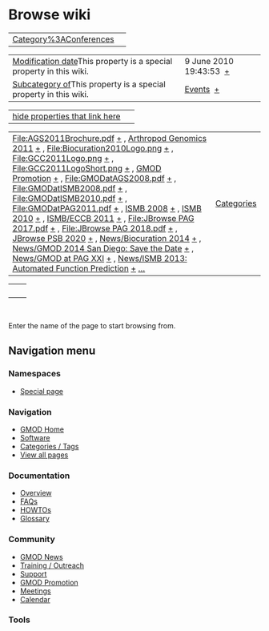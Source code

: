 



<span id="top"></span>




# <span dir="auto">Browse wiki</span>






|  |  |
|----|----|
| [Category%3AConferences](/wiki/Category%3AConferences "Category%3AConferences") |  |

|  |  |
|----|----|
| <span class="smw-highlighter" data-type="1" state="inline" data-title="Property"><span class="smwbuiltin">[Modification date](/wiki/Property:Modification_date "Property:Modification date")</span><span class="smwttcontent">This property is a special property in this wiki.</span></span> | <span class="smwb-value">9 June 2010 19:43:53  <span class="smwsearch">[+](/wiki/Special%3ASearchByProperty/Modification-20date/9-20June-202010-2019:43:53 "Special%3ASearchByProperty/Modification-20date/9-20June-202010-2019:43:53")</span></span> |
| <span class="smw-highlighter" data-type="1" state="inline" data-title="Property"><span class="smwbuiltin">[Subcategory of](/wiki/Property:Subcategory_of "Property:Subcategory of")</span><span class="smwttcontent">This property is a special property in this wiki.</span></span> | <span class="smwb-value">[Events](/wiki/Category%3AEvents "Category%3AEvents")  <span class="smwsearch">[+](/wiki/Special%3ASearchByProperty/Subcategory-20of/Events "Special%3ASearchByProperty/Subcategory-20of/Events")</span></span> |

<span id="smw_browse_incoming"></span>

|  |  |
|----|----|
| [hide properties that link here](/mediawiki/index.php?title=Special:Browse&offset=0&dir=out&article=Category%3AConferences)  |  |

|  |  |
|----|----|
| <span class="smwb-ivalue">[File:AGS2011Brochure.pdf](/wiki/File:AGS2011Brochure.pdf "File:AGS2011Brochure.pdf") <span class="smwbrowse">[+](/wiki/Special%3ABrowse/File:AGS2011Brochure.pdf "Special%3ABrowse/File:AGS2011Brochure.pdf")</span></span> , <span class="smwb-ivalue">[Arthropod Genomics 2011](/wiki/Arthropod_Genomics_2011 "Arthropod Genomics 2011") <span class="smwbrowse">[+](/wiki/Special%3ABrowse/Arthropod-20Genomics-202011 "Special%3ABrowse/Arthropod-20Genomics-202011")</span></span> , <span class="smwb-ivalue">[File:Biocuration2010Logo.png](/wiki/File:Biocuration2010Logo.png "File:Biocuration2010Logo.png") <span class="smwbrowse">[+](/wiki/Special%3ABrowse/File:Biocuration2010Logo.png "Special%3ABrowse/File:Biocuration2010Logo.png")</span></span> , <span class="smwb-ivalue">[File:GCC2011Logo.png](/wiki/File:GCC2011Logo.png "File:GCC2011Logo.png") <span class="smwbrowse">[+](/wiki/Special%3ABrowse/File:GCC2011Logo.png "Special%3ABrowse/File:GCC2011Logo.png")</span></span> , <span class="smwb-ivalue">[File:GCC2011LogoShort.png](/wiki/File:GCC2011LogoShort.png "File:GCC2011LogoShort.png") <span class="smwbrowse">[+](/wiki/Special%3ABrowse/File:GCC2011LogoShort.png "Special%3ABrowse/File:GCC2011LogoShort.png")</span></span> , <span class="smwb-ivalue">[GMOD Promotion](/wiki/GMOD_Promotion "GMOD Promotion") <span class="smwbrowse">[+](/wiki/Special%3ABrowse/GMOD-20Promotion "Special%3ABrowse/GMOD-20Promotion")</span></span> , <span class="smwb-ivalue">[File:GMODatAGS2008.pdf](/wiki/File:GMODatAGS2008.pdf "File:GMODatAGS2008.pdf") <span class="smwbrowse">[+](/wiki/Special%3ABrowse/File:GMODatAGS2008.pdf "Special%3ABrowse/File:GMODatAGS2008.pdf")</span></span> , <span class="smwb-ivalue">[File:GMODatISMB2008.pdf](/wiki/File:GMODatISMB2008.pdf "File:GMODatISMB2008.pdf") <span class="smwbrowse">[+](/wiki/Special%3ABrowse/File:GMODatISMB2008.pdf "Special%3ABrowse/File:GMODatISMB2008.pdf")</span></span> , <span class="smwb-ivalue">[File:GMODatISMB2010.pdf](/wiki/File:GMODatISMB2010.pdf "File:GMODatISMB2010.pdf") <span class="smwbrowse">[+](/wiki/Special%3ABrowse/File:GMODatISMB2010.pdf "Special%3ABrowse/File:GMODatISMB2010.pdf")</span></span> , <span class="smwb-ivalue">[File:GMODatPAG2011.pdf](/wiki/File:GMODatPAG2011.pdf "File:GMODatPAG2011.pdf") <span class="smwbrowse">[+](/wiki/Special%3ABrowse/File:GMODatPAG2011.pdf "Special%3ABrowse/File:GMODatPAG2011.pdf")</span></span> , <span class="smwb-ivalue">[ISMB 2008](/wiki/ISMB_2008 "ISMB 2008") <span class="smwbrowse">[+](/wiki/Special%3ABrowse/ISMB-202008 "Special%3ABrowse/ISMB-202008")</span></span> , <span class="smwb-ivalue">[ISMB 2010](/wiki/ISMB_2010 "ISMB 2010") <span class="smwbrowse">[+](/wiki/Special%3ABrowse/ISMB-202010 "Special%3ABrowse/ISMB-202010")</span></span> , <span class="smwb-ivalue">[ISMB/ECCB 2011](/wiki/ISMB/ECCB_2011 "ISMB/ECCB 2011") <span class="smwbrowse">[+](/wiki/Special%3ABrowse/ISMB-2FECCB-202011 "Special%3ABrowse/ISMB-2FECCB-202011")</span></span> , <span class="smwb-ivalue">[File:JBrowse PAG 2017.pdf](/wiki/File:JBrowse_PAG_2017.pdf "File:JBrowse PAG 2017.pdf") <span class="smwbrowse">[+](/wiki/Special%3ABrowse/File:JBrowse-20PAG-202017.pdf "Special%3ABrowse/File:JBrowse-20PAG-202017.pdf")</span></span> , <span class="smwb-ivalue">[File:JBrowse PAG 2018.pdf](/wiki/File:JBrowse_PAG_2018.pdf "File:JBrowse PAG 2018.pdf") <span class="smwbrowse">[+](/wiki/Special%3ABrowse/File:JBrowse-20PAG-202018.pdf "Special%3ABrowse/File:JBrowse-20PAG-202018.pdf")</span></span> , <span class="smwb-ivalue">[JBrowse PSB 2020](/wiki/JBrowse_PSB_2020 "JBrowse PSB 2020") <span class="smwbrowse">[+](/wiki/Special%3ABrowse/JBrowse-20PSB-202020 "Special%3ABrowse/JBrowse-20PSB-202020")</span></span> , <span class="smwb-ivalue">[News/Biocuration 2014](/wiki/News/Biocuration_2014 "News/Biocuration 2014") <span class="smwbrowse">[+](/wiki/Special%3ABrowse/News-2FBiocuration-202014 "Special%3ABrowse/News-2FBiocuration-202014")</span></span> , <span class="smwb-ivalue">[News/GMOD 2014 San Diego: Save the Date](/wiki/News/GMOD_2014_San_Diego%3A_Save_the_Date "News/GMOD 2014 San Diego: Save the Date") <span class="smwbrowse">[+](/wiki/Special%3ABrowse/News-2FGMOD-202014-20San-20Diego:-20Save-20the-20Date "Special%3ABrowse/News-2FGMOD-202014-20San-20Diego:-20Save-20the-20Date")</span></span> , <span class="smwb-ivalue">[News/GMOD at PAG XXI](/wiki/News/GMOD_at_PAG_XXI "News/GMOD at PAG XXI") <span class="smwbrowse">[+](/wiki/Special%3ABrowse/News-2FGMOD-20at-20PAG-20XXI "Special%3ABrowse/News-2FGMOD-20at-20PAG-20XXI")</span></span> , <span class="smwb-ivalue">[News/ISMB 2013: Automated Function Prediction](/wiki/News/ISMB_2013%3A_Automated_Function_Prediction "News/ISMB 2013: Automated Function Prediction") <span class="smwbrowse">[+](/wiki/Special%3ABrowse/News-2FISMB-202013:-20Automated-20Function-20Prediction "Special%3ABrowse/News-2FISMB-202013:-20Automated-20Function-20Prediction")</span></span> […](/mediawiki/index.php?title=Special%3ASearchByProperty&property=&value=Category%3AConferences) | [Categories](/wiki/Special%3ACategories "Special%3ACategories") |

|     |     |
|-----|-----|
|     |     |

 

Enter the name of the page to start browsing from.  








## Navigation menu



### Namespaces

- <span id="ca-nstab-special">[Special
  page](/wiki/Special%3ABrowse/Category%3AConferences "This is a special page, you cannot edit the page itself")</span>






### Navigation



- <span id="n-GMOD-Home">[GMOD Home](/wiki/Main_Page)</span>
- <span id="n-Software">[Software](/wiki/GMOD_Components)</span>
- <span id="n-Categories-.2F-Tags">[Categories /
  Tags](/wiki/Categories)</span>
- <span id="n-View-all-pages">[View all
  pages](/wiki/Special:AllPages)</span>




### Documentation



- <span id="n-Overview">[Overview](/wiki/Overview)</span>
- <span id="n-FAQs">[FAQs](/wiki/Category%3AFAQ)</span>
- <span id="n-HOWTOs">[HOWTOs](/wiki/Category%3AHOWTO)</span>
- <span id="n-Glossary">[Glossary](/wiki/Glossary)</span>




### Community



- <span id="n-GMOD-News">[GMOD News](/wiki/GMOD_News)</span>
- <span id="n-Training-.2F-Outreach">[Training /
  Outreach](/wiki/Training_and_Outreach)</span>
- <span id="n-Support">[Support](/wiki/Support)</span>
- <span id="n-GMOD-Promotion">[GMOD
  Promotion](/wiki/GMOD_Promotion)</span>
- <span id="n-Meetings">[Meetings](/wiki/Meetings)</span>
- <span id="n-Calendar">[Calendar](/wiki/Calendar)</span>




### Tools












<!-- -->




